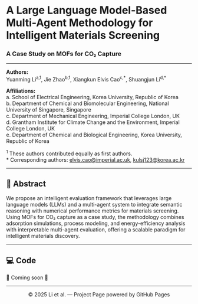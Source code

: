 
# A Large Language Model-Based Multi-Agent Methodology for Intelligent Materials Screening  
### A Case Study on MOFs for CO₂ Capture  

---

**Authors:**  
Yuanming Li<sup>a,1</sup>, Jie Zhao<sup>b,1</sup>, Xiangkun Elvis Cao<sup>c,\*</sup>, Shuangjun Li<sup>d,\*</sup>  

**Affiliations:**  
a. School of Electrical Engineering, Korea University, Republic of Korea  
b. Department of Chemical and Biomolecular Engineering, National University of Singapore, Singapore  
c. Department of Mechanical Engineering, Imperial College London, UK  
d. Grantham Institute for Climate Change and the Environment, Imperial College London, UK  
e. Department of Chemical and Biological Engineering, Korea University, Republic of Korea  

<sup>1</sup> These authors contributed equally as first authors.  
\* Corresponding authors: [elvis.cao@imperial.ac.uk](mailto:elvis.cao@imperial.ac.uk), [kulsj123@korea.ac.kr](mailto:kulsj123@korea.ac.kr)

---

</div>

## 📑 Abstract
We propose an intelligent evaluation framework that leverages large language models (LLMs) and a multi-agent system to integrate semantic reasoning with numerical performance metrics for materials screening. Using MOFs for CO₂ capture as a case study, the methodology combines adsorption simulations, process modeling, and energy-efficiency analysis with interpretable multi-agent evaluation, offering a scalable paradigm for intelligent materials discovery.  

---

## 💻 Code
🚧 Coming soon 🚧

---

<div align="center">
© 2025 Li et al. — Project Page powered by GitHub Pages
</div>
